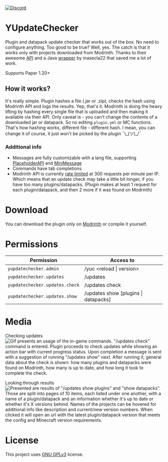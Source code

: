 [![Discord](https://img.shields.io/discord/1236019317208776786?style=flat&logo=discord&label=Discord&color=%235d6af2
)](https://discord.gg/kZJhKZ48j8)
# YUpdateChecker
Plugin and datapack update checker that works out of the box. No need to configure anything. Too good to be true? Well, yes. The catch is that it works only with projects downloaded from Modrinth. Thanks to their awesome [API](https://docs.modrinth.com) and a Java [wrapper](https://github.com/masecla22/Modrinth4J) by masecla22 that saved me a lot of work.

Supports Paper 1.20+

## How it works?
It's really simple. Plugin hashes a file (.jar or .zip), checks the hash using Modrinth API and logs the results. Yep, that's it. Modrinth is doing the heavy lifting by hashing every single file that is uploaded and then making it available via their API. Only caveat is - you can't change the contents of a downloaded jar or datapack. So no editing `plugin.yml` or MC functions. That's how hashing works, different file - different hash. I mean, you can change it of course, it just won't be picked by the plugin ¯\\_(ツ)\_/¯

### Additional info
- Messages are fully customizable  with a lang file, supporting [PlaceholderAPI](https://github.com/PlaceholderAPI/PlaceholderAPI) and [MiniMessage](https://docs.advntr.dev/minimessage/index.html)
- Commands have tab completions
- Modrinth API is currently [rate limited](https://docs.modrinth.com/#section/Ratelimits) at 300 requests per minute per IP. Which means that an update check may take a little bit longer, if you have too many plugins/datapacks. (Plugin makes at least 1 request for each plugin/datapack, and then 2 more if it was found on Modrinth)

# Download
You can download the plugin only on [Modrinth](https://modrinth.com/plugin/yupdatechecker) or compile it yourself.

# Permissions
| Permission                     | Access to                            |
|--------------------------------|--------------------------------------|
| `yupdatechecker.admin`         | /yuc \<reload \| version\>           |
| `yupdatechecker.updates`       | /updates                             |
| `yupdatechecker.updates.check` | /updates check                       |
| `yupdatechecker.updates.show`  | /updates show [plugins \| datapacks] |

# Media
Checking updates<br/>
![Gif presents an usage of the in-game commands. "/updates check" command is entered. Plugin proceeds to check updates while showing an action bar with current progress status. Upon completion a message is sent with a suggestion of running "/updates show" next. After running it, general data about the check is shown: how many plugins and datapacks were found on Modrinth, how many is up to date, and how long it took to complete the check.](https://i.imgur.com/M6m5OHq.gif)

Looking through results<br/>
![Presented are results of "/updates show plugins" and "show datapacks". Those are split into pages of 10 items, each listed under one another, with a name of a plugin/datapack and an information whether it's up to date or whether it's X versions behind. Names of the projects can be hovered for additional info like description and current/new version numbers. When clicked it will open an url with the latest plugin/datapack version that meets the config and Minecraft version requirements.](https://i.imgur.com/llPpHuL.gif)

# License
This project uses [GNU GPLv3](https://github.com/Ynfuien/YUpdateChecker/main/blob/LICENSE) license.